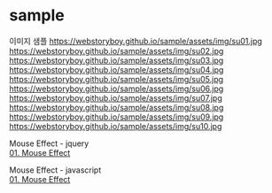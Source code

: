 # sample

이미지 샘플
https://webstoryboy.github.io/sample/assets/img/su01.jpg
https://webstoryboy.github.io/sample/assets/img/su02.jpg
https://webstoryboy.github.io/sample/assets/img/su03.jpg
https://webstoryboy.github.io/sample/assets/img/su04.jpg
https://webstoryboy.github.io/sample/assets/img/su05.jpg
https://webstoryboy.github.io/sample/assets/img/su06.jpg
https://webstoryboy.github.io/sample/assets/img/su07.jpg
https://webstoryboy.github.io/sample/assets/img/su08.jpg
https://webstoryboy.github.io/sample/assets/img/su09.jpg
https://webstoryboy.github.io/sample/assets/img/su10.jpg


Mouse Effect - jquery<br>
<a href="https://webstoryboy.github.io/sample/mouse/mouse01-jquery.html">01. Mouse Effect</a>

Mouse Effect - javascript<br>
<a href="https://webstoryboy.github.io/sample/mouse/mouse01-javascript.html">01. Mouse Effect</a>
